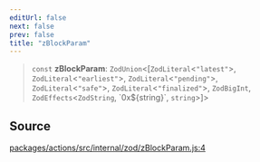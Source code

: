 ```yaml
---
editUrl: false
next: false
prev: false
title: "zBlockParam"
---
```


> `const` **zBlockParam**: `ZodUnion`\<[`ZodLiteral`\<`"latest"`\>, `ZodLiteral`\<`"earliest"`\>, `ZodLiteral`\<`"pending"`\>, `ZodLiteral`\<`"safe"`\>, `ZodLiteral`\<`"finalized"`\>, `ZodBigInt`, `ZodEffects`\<`ZodString`, \`0x$\{string\}\`, `string`\>]\>

## Source

[packages/actions/src/internal/zod/zBlockParam.js:4](https://github.com/evmts/tevm-monorepo/blob/main/packages/actions/src/internal/zod/zBlockParam.js#L4)
